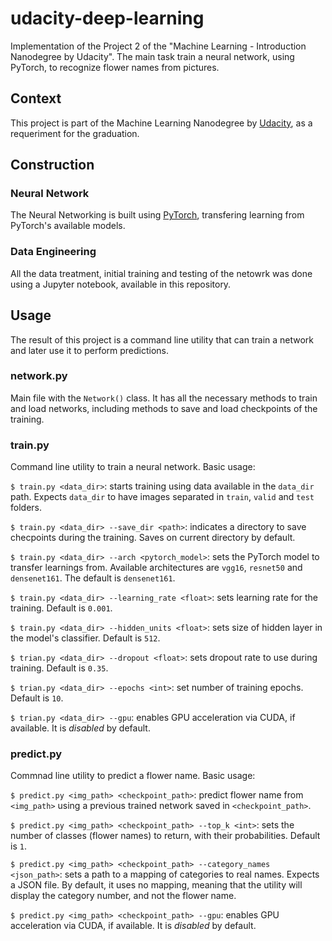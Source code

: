 # udacity-deep-learning

Implementation of the Project 2 of the "Machine Learning - Introduction Nanodegree by Udacity". The main task train a neural network, using PyTorch, to recognize flower names from pictures.

## Context

This project is part of the Machine Learning Nanodegree by [Udacity](https://www.udacity.com/), as a requeriment for the graduation.

## Construction

### Neural Network

The Neural Networking is built using [PyTorch](https://github.com/pytorch/pytorch), transfering learning from PyTorch's available models.

### Data Engineering

All the data treatment, initial training and testing of the netowrk was done using a Jupyter notebook, available in this repository.

## Usage

The result of this project is a command line utility that can train a network and later use it to perform predictions.

### network.py

Main file with the `Network()` class. It has all the necessary methods to train and load networks, including methods to save and load checkpoints of the training.

### train.py

Command line utility to train a neural network. Basic usage:

`$ train.py <data_dir>`: starts training using data available in the `data_dir` path. Expects `data_dir` to have images separated in `train`, `valid` and `test` folders.

`$ train.py <data_dir> --save_dir <path>`: indicates a directory to save checpoints during the training. Saves on current directory by default.

`$ train.py <data_dir> --arch <pytorch_model>`: sets the PyTorch model to transfer learnings from. Available architectures are `vgg16`, `resnet50` and `densenet161`. The default is `densenet161`.

`$ train.py <data_dir> --learning_rate <float>`: sets learning rate for the training. Default is `0.001`.

`$ train.py <data_dir> --hidden_units <float>`: sets size of hidden layer in the model's classifier. Default is `512`.

`$ trian.py <data_dir> --dropout <float>`: sets dropout rate to use during training. Default is `0.35`.

`$ trian.py <data_dir> --epochs <int>`: set number of training epochs. Default is `10`.

`$ trian.py <data_dir> --gpu`: enables GPU acceleration via CUDA, if available. It is _disabled_ by default.

### predict.py

Commnad line utility to predict a flower name. Basic usage:

`$ predict.py <img_path> <checkpoint_path>`: predict flower name from `<img_path>` using a previous trained network saved in `<checkpoint_path>`.

`$ predict.py <img_path> <checkpoint_path> --top_k <int>`: sets the number of classes (flower names) to return, with their probabilities. Default is `1`.

`$ predict.py <img_path> <checkpoint_path> --category_names <json_path>`: sets a path to a mapping of categories to real names. Expects a JSON file. By default, it uses no mapping, meaning that the utility will display the category number, and not the flower name.

`$ predict.py <img_path> <checkpoint_path> --gpu`: enables GPU acceleration via CUDA, if available. It is _disabled_ by default.